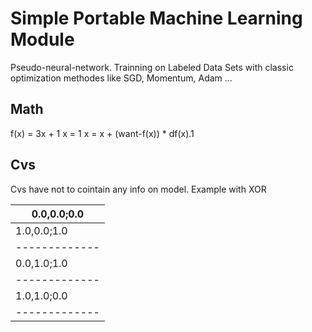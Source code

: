 #	Simple Portable Machine Learning Module

Pseudo-neural-network.
Trainning on Labeled Data Sets with classic optimization
methodes like SGD, Momentum, Adam ...

##	Math

f(x) = 3x + 1
x = 1 
x = x + (want-f(x)) * df(x).1

##	Cvs
Cvs have not to cointain any info on model.
Example with XOR

| 0.0,0.0;0.0 |
|-------------|
| 1.0,0.0;1.0 |
|-------------|
| 0.0,1.0;1.0 |
|-------------|
| 1.0,1.0;0.0 |
|-------------|
